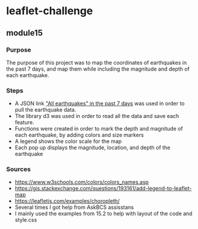 # leaflet-challenge
## module15

### Purpose
The purpose of this project was to map the coordinates of earthquakes in the past 7 days, and map them while including the magnitude and depth of each earthquake. 

### Steps
* A JSON link ["All earthquakes" in the past 7 days](https://earthquake.usgs.gov/earthquakes/feed/v1.0/summary/all_week.geojson) was used in order to pull the earthquake data.
* The library d3 was used in order to read all the data and save each feature.
* Functions were created in order to mark the depth and magnitude of each earthquake, by adding colors and size markers
* A legend shows the color scale for the map
* Each pop up displays the magnitude, location, and depth of the earthquake

### Sources
* https://www.w3schools.com/colors/colors_names.asp
* https://gis.stackexchange.com/questions/193161/add-legend-to-leaflet-map
* https://leafletjs.com/examples/choropleth/
* Several times I got help from AskBCS assisstans
* I mainly used the examples from 15.2 to help with layout of the code and style.css 
